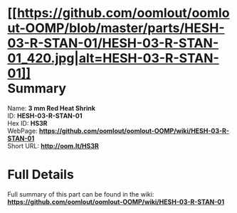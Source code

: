 
[[https://github.com/oomlout/oomlout-OOMP/blob/master/parts/HESH-03-R-STAN-01/HESH-03-R-STAN-01_420.jpg|alt=HESH-03-R-STAN-01]]     
Summary
=================
  
Name: __3 mm Red Heat Shrink__    
ID: __HESH-03-R-STAN-01__   
Hex ID: __HS3R__   
WebPage: __https://github.com/oomlout/oomlout-OOMP/wiki/HESH-03-R-STAN-01__   
Short URL: __http://oom.lt/HS3R__   

Full Details
==========================
Full summary of this part can be found in the wiki:   
__https://github.com/oomlout/oomlout-OOMP/wiki/HESH-03-R-STAN-01__    

